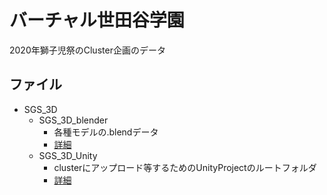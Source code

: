 # バーチャル世田谷学園
2020年獅子児祭のCluster企画のデータ

## ファイル
- SGS_3D
  - SGS_3D_blender
    - 各種モデルの.blendデータ
    - [詳細](SGS_3D_blender/blenderFiles.md)
  - SGS_3D_Unity
    - clusterにアップロード等するためのUnityProjectのルートフォルダ
    - [詳細](SGS_3D_Unity/UnityFiles.md)
